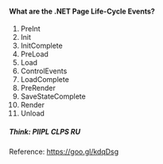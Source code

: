 #### What are the .NET Page Life-Cycle Events?

1. PreInt
2. Init
3. InitComplete
4. PreLoad
5. Load
6. ControlEvents
7. LoadComplete
8. PreRender
9. SaveStateComplete
10. Render
11. Unload

##### Think: PIIPL CLPS RU
Reference: https://goo.gl/kdqDsg
